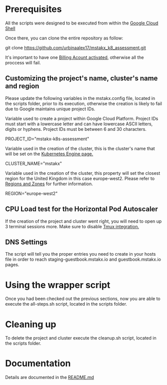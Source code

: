
# Prerequisites

All the scripts were designed to be executed from within the [Google Cloud Shell](https://console.cloud.google.com/cloudshell)

Once there, you can clone the entire repository as follow:

git clone https://github.com/urbinaalex17/mstakx_k8_assessment.git

It's important to have one [Billing Acount activated](https://console.cloud.google.com/billing), otherwise all the proccess will fail.


## Customizing the project's name, cluster's name and region

Please update the following variables in the mstakx.config file, located in the scripts folder, prior to its execution, otherwise the creation is likely to fail due to Google maintains unique project IDs.

Variable used to create a project within Google Cloud Platform.
Project IDs must start with a lowercase letter and can have lowercase ASCII letters, digits or hyphens. Project IDs must be between 6 and 30 characters.

PROJECT_ID="mstakx-k8s-assessment"

Variable used in the creation of the cluster, this is the cluster's name that will be set on the [Kubernetes Engine page.](https://console.cloud.google.com/kubernetes)

CLUSTER_NAME="mstakx"

Variable used in the creation of the cluster, this property will set the closest region for the United Kingdom in this case europe-west2. Please refer to [Regions and Zones](https://cloud.google.com/compute/docs/regions-zones/#available) for further information.

REGION="europe-west2"


## CPU Load test for the Horizontal Pod Autoscaler

If the creation of the project and cluster went right, you will need to open up 3 terminal sessions more. Make sure to disable [Tmux integration.](https://cloud.google.com/shell/docs/features#tmux_support)


## DNS Settings

The script will tell you the proper entries you need to create in your hosts file in order to reach staging-guestbook.mstakx.io and guestbook.mstakx.io pages.


# Using the wrapper script

Once you had been checked out the previous sections, now you are able to execute the all-steps.sh script, located in the scripts folder.

# Cleaning up

To delete the project and cluster execute the cleanup.sh script, located in the scripts folder. 

# Documentation

Details are documented in the [README.md](docs/README.md)

